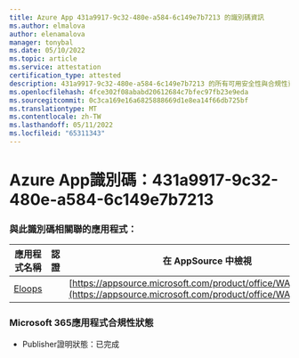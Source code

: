 ```yaml
---
title: Azure App 431a9917-9c32-480e-a584-6c149e7b7213 的識別碼資訊
ms.author: elmalova
author: elenamalova
manager: tonybal
ms.date: 05/10/2022
ms.topic: article
ms.service: attestation
certification_type: attested
description: 431a9917-9c32-480e-a584-6c149e7b7213 的所有可用安全性與合規性資訊。
ms.openlocfilehash: 4fce302f08ababd20612684c7bfec97fb23e9eda
ms.sourcegitcommit: 0c3ca169e16a6825888669d1e8ea14f66db725bf
ms.translationtype: MT
ms.contentlocale: zh-TW
ms.lasthandoff: 05/11/2022
ms.locfileid: "65311343"
---
```

# <a name="azure-app-id-431a9917-9c32-480e-a584-6c149e7b7213"></a>Azure App識別碼：431a9917-9c32-480e-a584-6c149e7b7213


### <a name="apps-associated-with-this-id"></a>與此識別碼相關聯的應用程式：
| **應用程式名稱** | **認證** | **在 AppSource 中檢視** |
|--------------|---------------|-----------------------|
| [Eloops](../forward/WA200002287.md) |  | [https://appsource.microsoft.com/product/office/WA200002287](https://appsource.microsoft.com/product/office/WA200002287) |

### <a name="microsoft-365-app-compliance-status"></a>Microsoft 365應用程式合規性狀態
- Publisher證明狀態：已完成
